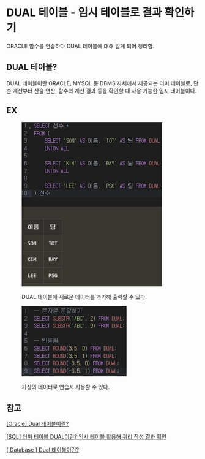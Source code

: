 # DUAL 테이블 - 임시 테이블로 결과 확인하기

ORACLE 함수를 연습하다 DUAL 테이블에 대해 알게 되어 정리함.



## DUAL 테이블?

DUAL 테이블이란 ORACLE, MYSQL 등 DBMS 자체에서 제공되는 더미 테이블로, 단순 계산부터 산술 연산, 함수의 계산 결과 등을 확인할 때 사용 가능한 임시 테이블이다.



## EX

<figure><img src="../../../.gitbook/assets/image (5).png" alt=""><figcaption><p>DUAL 테이블에 새로운 데이터를 추가해 출력할 수 있다.</p></figcaption></figure>

<figure><img src="../../../.gitbook/assets/image (1) (1).png" alt=""><figcaption><p>가상의 데이터로 연습시 사용할 수 있다.</p></figcaption></figure>



## 참고

[\[Oracle\] Dual 테이블이란?](https://goddaehee.tistory.com/92)

[\[SQL\] 더미 테이블 DUAL이란? 임시 테이블 활용해 쿼리 작성 결과 확인](https://jhnyang.tistory.com/505)

[\[ Database \] Dual 테이블이란?](https://dadmi97.tistory.com/37)

